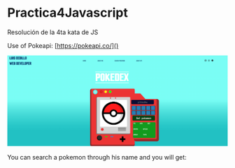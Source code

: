 # Practica4Javascript

Resolución de la 4ta kata de JS

Use of Pokeapi: [https://pokeapi.co/]()

![](image/README/1648273114367.png)

You can search a pokemon through his name and you will get:
